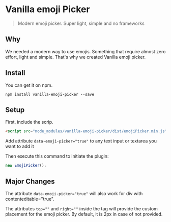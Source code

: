 # Vanilla emoji Picker

> Modern emoji picker. Super light, simple and no frameworks

## Why

We needed a modern way to use emojis. Something that require almost zero effort, light and simple. That's why we created Vanilla emoji picker.

## Install

You can get it on npm.

```
npm install vanilla-emoji-picker --save
```

## Setup

First, include the scrip.

```html
<script src="node_modules/vanilla-emoji-picker/dist/emojiPicker.min.js"></script>
```

Add attribute `data-emoji-picker="true"` to any text input or textarea you want to add it

Then execute this command to initiate the plugin:

```js
new EmojiPicker();
```
## Major Changes

The attribute `data-emoji-picker="true"` will also work for div with contenteditable="true".

The attributes `top=""` and `right=""` inside the tag will provide the custom placement for the emoji picker. By default, it is 2px in case of not provided.